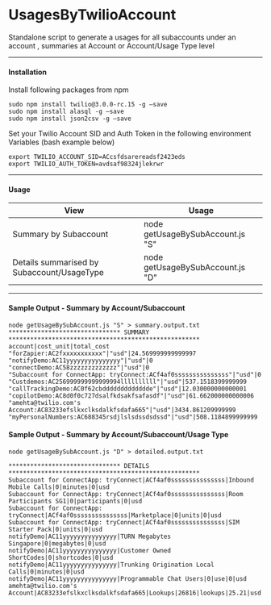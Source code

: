 # UsagesByTwilioAccount
Standalone script to generate a usages for all subaccounts under an account , summaries at Account or Account/Usage Type level


----------


 

#### <i class="icon-cog"></i> Installation

Install following packages from npm

```
sudo npm install twilio@3.0.0-rc.15 -g —save 
sudo npm install alasql -g —save 
sudo npm install json2csv -g —save

```

Set your Twilio Account SID and Auth Token in the following environment Variables (bash example below)

```
export TWILIO_ACCOUNT_SID=ACcsfdsarereadsf2423eds
export TWILIO_AUTH_TOKEN=avdsaf98324jlekrwr
```

----------

#### <i class="icon-refresh"></i> Usage 


View                                          | Usage
--------------------------------------------  | -----------------------------------
Summary by Subaccount                         | node getUsageBySubAccount.js "S"
Details summarised by Subaccount/UsageType    | node getUsageBySubAccount.js "D"



----------

#### <i class="icon-file"></i> Sample Output - Summary by Account/Subaccount

```
node getUsageBySubAccount.js "S" > summary.output.txt
******************************* SUMMARY *****************************************************
account|cost_unit|total_cost
"forZapier:AC2fxxxxxxxxxxx"|"usd"|24.569999999999997
"notifyDemo:AC11yyyyyyyyyyyyyyy"|"usd"|0
"connectDemo:AC58zzzzzzzzzzzzz"|"usd"|0
"Subaccount for ConnectApp: tryConnect:ACf4af0sssssssssssssss"|"usd"|0
"Custdemos:AC256999999999999994llllllllll"|"usd"|537.1518399999999
"callTrackingDemo:AC0f62cbddddddddddddde"|"usd"|12.030000000000001
"copilotDemo:AC8d0f0c727dsalfkdsakfsafasdf"|"usd"|61.662000000000006
"amehta@twilio.com's Account:AC83233efslkxclksdalkfsdafa665"|"usd"|3434.861209999999
"myPersonalNumbers:AC688345rsdjlslsdssdsdssd"|"usd"|508.1184899999999
```

#### <i class="icon-file"></i> Sample Output - Summary by Account/Subaccount/Usage Type

```
node getUsageBySubAccount.js "D" > detailed.output.txt

******************************* DETAILS *****************************************************
Subaccount for ConnectApp: tryConnect|ACf4af0sssssssssssssss|Inbound Mobile Calls|0|minutes|0|usd
Subaccount for ConnectApp: tryConnect|ACf4af0sssssssssssssss|Room Participants SG1|0|participants|0|usd
Subaccount for ConnectApp: tryConnect|ACf4af0sssssssssssssss|Marketplace|0|units|0|usd
Subaccount for ConnectApp: tryConnect|ACf4af0sssssssssssssss|SIM Starter Pack|0|units|0|usd
notifyDemo|AC11yyyyyyyyyyyyyyy|TURN Megabytes Singapore|0|megabytes|0|usd
notifyDemo|AC11yyyyyyyyyyyyyyy|Customer Owned ShortCodes|0|shortcodes|0|usd
notifyDemo|AC11yyyyyyyyyyyyyyy|Trunking Origination Local Calls|0|minutes|0|usd
notifyDemo|AC11yyyyyyyyyyyyyyy|Programmable Chat Users|0|use|0|usd
amehta@twilio.com's Account|AC83233efslkxclksdalkfsdafa665|Lookups|26816|lookups|25.21|usd
```
